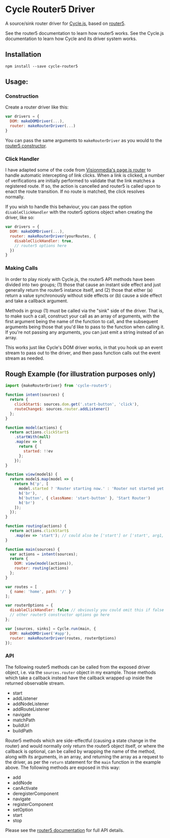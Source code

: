 # Cycle Router5 Driver

A source/sink router driver for [Cycle.js](http://cycle.js.org), based on [router5](http://router5.github.io/).

See the router5 documentation to learn how router5 works. See the Cycle.js documentation to learn how Cycle and its driver system works.

## Installation

```text
npm install --save cycle-router5
```

## Usage:

### Construction

Create a router driver like this:

```js
var drivers = {
  DOM: makeDOMDriver(...),
  router: makeRouterDriver(...)
}
```

You can pass the same arguments to `makeRouterDriver` as you would to the [router5 constructor](http://router5.github.io/docs/api-reference.html).

### Click Handler

I have adapted some of the code from [Visionmedia's page.js router](https://github.com/visionmedia/page.js) to handle automatic intercepting of link clicks. When a link is clicked, a number of verifications are initially performed to validate that the link matches a registered route. If so, the action is cancelled and router5 is called upon to enact the route transition. If no route is matched, the click resolves normally.

If you wish to handle this behaviour, you can pass the option `disableClickHandler` with the router5 options object when creating the driver, like so:

```js
var drivers = {
  DOM: makeDOMDriver(...),
  router: makeRouterDriver(yourRoutes, {
    disableClickHandler: true,
    // router5 options here
  })
}
```

### Making Calls

In order to play nicely with Cycle.js, the router5 API methods have been divided into two groups; (1) those that cause an instant side effect and just generally return the router5 instance itself, and (2) those that either (a) return a value synchronously without side effects or (b) cause a side effect and take a callback argument.

Methods in group (1) must be called via the "sink" side of the driver. That is, to make such a call, construct your call as an array of arguments, with the first argument being the name of the function to call, and the subsequent arguments being those that you'd like to pass to the function when calling it. If you're not passing any arguments, you can just emit a string instead of an array.

This works just like Cycle's DOM driver works, in that you hook up an event stream to pass out to the driver, and then pass function calls out the event stream as needed.

## Rough Example (for illustration purposes only)

```js
import {makeRouterDriver} from 'cycle-router5';

function intent(sources) {
  return {
    clickStart$: sources.dom.get('.start-button', 'click'),
    routeChange$: sources.router.addListener()
  };
}

function model(actions) {
  return actions.clickStart$
    .startWith(null)
    .map(ev => {
      return {
        started: !!ev
      };
    });
}

function view(model$) {
  return model$.map(model => {
    return h('p', [
      model.started ? 'Router starting now.' : 'Router not started yet.',
      h('br'),
      h('button', { className: 'start-button' }, 'Start Router')
      h('br')
    ]);
  });
}

function routing(actions) {
  return actions.clickStart$
    .map(ev => 'start'); // could also be ['start'] or ['start', arg1, ...]
}

function main(sources) {
  var actions = intent(sources);
  return {
    DOM: view(model(actions)),
    router: routing(actions)
  };
}

var routes = [
  { name: 'home', path: '/' }
];

var routerOptions = {
  disableClickHandler: false // obviously you could omit this if false
  // other router5 constructor options go here
};

var [sources, sinks] = Cycle.run(main, {
  DOM: makeDOMDriver('#app'),
  router: makeRouterDriver(routes, routerOptions)
});
```

### API

The following router5 methods can be called from the exposed driver object, i.e. via the `sources.router` object in my example. Those methods which take a callback instead have the callback wrapped up inside the returned observable stream.

* start
* addListener
* addNodeListener
* addRouteListener
* navigate
* matchPath
* buildUrl
* buildPath

Router5 methods which are side-effectful (causing a state change in the router) and would normally only return the router5 object itself, or where the callback is optional, can be called by wrapping the name of the method, along with its arguments, in an array, and returning the array as a request to the driver, as per the `return` statement for the `main` function in the example above. The following methods are exposed in this way:

* add
* addNode
* canActivate
* deregisterComponent
* navigate
* registerComponent
* setOption
* start
* stop

Please see the [router5 documentation](http://router5.github.io/) for full API details.
